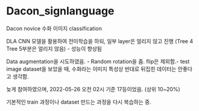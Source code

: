 # Dacon_signlanguage
Dacon novice 수화 이미지 classification 

DLA CNN 모델을 활용하여 전이학습을 하되, 일부 layer은 얼리지 않고 진행 (Tree 4 Tree 5부분은 얼리지 않음) - 성능이 향상됨 

Data augmentation을 시도하였음. - Random rotation을 줌. flip은 제외함.- test image dataset을 보았을 때, 수화라는 이미지 특성상 반대로 뒤집힌 데이터는 안좋다고 생각함.

늦게 참여하였으며, 2022-05-26 오전 02시 기준 17등이었음. (상위 10~20%)

기본적인 train 과정이나 dataset 만드는 과정을 다시 복습하는 중.
